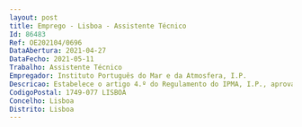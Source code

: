```yaml
--- 
layout: post
title: Emprego - Lisboa - Assistente Técnico
Id: 86483
Ref: OE202104/0696
DataAbertura: 2021-04-27
DataFecho: 2021-05-11
Trabalho: Assistente Técnico
Empregador: Instituto Português do Mar e da Atmosfera, I.P.
Descricao: Estabelece o artigo 4.º do Regulamento do IPMA, I.P., aprovado por Despacho n.º 7922 2020, 13 de agosto de 2020, as competências do Departamento do Mar e Recursos Marinhos, de harmonia com os Estatutos do IPMA, I. P., aprovados pela Portaria n.º 304 20121, de 4 de outubro, com principal enfoque para a alínea a), n.º 2 do mesmo artigo. “a) Aprofundar e divulgar o conhecimento no domínio da oceanografia b) Prever o impacto das alterações induzidas pelo clima e pressões antropogénicas nos ciclos biogeoquímicos, cadeias tróficas e habitats 1 Decreto Lei n.º 68 2012, de 20 de março, aprovou a missão e as atribuições do Instituto Português do Mar e da Atmosfera, a Portaria n.º 304 2012 de 4 de outubro, aprovou os Estatutos do IPMA, I.P. c) Contribuir para a implementação da Diretiva  Quadro da Estratégia Marinha, através do conhecimento dos principais indicadores relacionados com o estado ambiental d) Determinar a disponibilidade de nutrientes na zona costeira, a produção primária e suavariabilidade espacial e temporal e) Estimar a troca de CO2 entre a atmosfera e o oceano e promover estudos relacionadoscom a acidificação do oceano f) Avaliar a dinâmica e distribuição de comunidades planctónicas, assim como identificar as modificações relacionadas com as alterações climáticas g) Monitorizar a presença de algas tóxicas na zona costeira e de toxinas marinhas em bivalves e outras espécies, e emitir boletins sobre interdição da apanha de bivalves comerciais da costa portuguesa h) Avaliar a distribuição das comunidades de macroinvertebrados bentónicos, assim como as respostas às pressões antropogénicas na zona costeira i) Contribuir para o conhecimento da biodiversidade designadamente em áreas marinhasprotegidas j) Determinar a disponibilidade de contaminantes em água e sedimentos das zonas estuarinas e costeiras k) Determinar os contaminantes nas principais espécies comerciais e teias tróficas, assimcomo avaliar as respostas ao nível celular e bioquímico dos organismos l) Promover estudos do fundo marinho com o objetivo de caracterizar a contribuição antropogénica para a contaminação do oceano e desenvolver medidas para o bom uso do oceano e do litoral m) Emitir pareceres no domínio da caracterização e monitorização ambiental n) Prestar serviços especializados e consultadoria no âmbito das atividades da divisão.”
CodigoPostal: 1749-077 LISBOA
Concelho: Lisboa
Distrito: Lisboa
--- 
```

